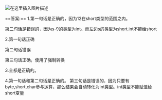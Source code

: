 ﻿![在这里插入图片描述](https://img-blog.csdnimg.cn/e05e5dd17d9d48dbb8c55e94c74ca4d8.png?x-oss-process=image/watermark,type_ZHJvaWRzYW5zZmFsbGJhY2s,shadow_50,text_Q1NETiBATkpVU1RaSkM=,size_20,color_FFFFFF,t_70,g_se,x_16)

==答案:==
1.第一句话是正确的，因为12在short类型的范围之内。

第二句话是错误的，因为s-9的类型为int。而左边s的类型为short.int不能给short 

2.第一句话正确

   第二句话错误

   第三句话正确，使用了强制转换

3.全都是正确的。

4.第一句话和第二句话是正确的。
	第三句话是错误的，因为只要有byte,short,char参与运算，那么结果会自动转化为int类型。int类型不能赋值给short变量
